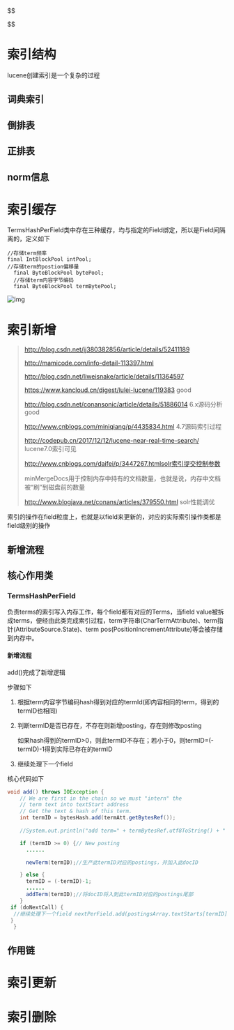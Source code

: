 $$

$$

# 索引结构

lucene创建索引是一个复杂的过程

## 词典索引

## 倒排表

## 正排表

## norm信息

# 索引缓存

TermsHashPerField类中存在三种缓存，均与指定的Field绑定，所以是Field间隔离的，定义如下

```
//存储term频率
final IntBlockPool intPool;
//存储term的postion偏移量
  final ByteBlockPool bytePool;
  //存储term内容字节编码
  final ByteBlockPool termBytePool;
```

![img](http://images2015.cnblogs.com/blog/438273/201703/438273-20170310201035436-1398379808.jpg)

# 索引新增

> http://blog.csdn.net/jj380382856/article/details/52411189
>
> http://mamicode.com/info-detail-113397.html
>
> http://blog.csdn.net/liweisnake/article/details/11364597
>
> https://www.kancloud.cn/digest/lulei-lucene/119383 good
>
> http://blog.csdn.net/conansonic/article/details/51886014 6.x源码分析 good
>
> http://www.cnblogs.com/miniqiang/p/4435834.html 4.7源码索引过程
>
> http://codepub.cn/2017/12/12/lucene-near-real-time-search/ lucene7.0索引可见
>
> http://www.cnblogs.com/daifei/p/3447267.htmlsolr索引提交控制参数
>
> minMergeDocs用于控制内存中持有的文档数量，也就是说，内存中文档被“刷”到磁盘前的数量
>
> http://www.blogjava.net/conans/articles/379550.html solr性能调优
>
> 

索引的操作在field粒度上，也就是以field来更新的，对应的实际索引操作类都是field级别的操作

## 新增流程

## 核心作用类

###  TermsHashPerField

  负责terms的索引写入内存工作，每个field都有对应的Terms，当field value被拆成terms，便经由此类完成索引过程，term字符串(CharTermAttribute)、term指针(AttributeSource.State)、term pos(PositionIncrementAttribute)等会被存储到内存中。

#### 新增流程

add()完成了新增逻辑

步骤如下

1. 根据term内容字节编码hash得到对应的termId(即内容相同的term，得到的termID也相同)

2. 判断termID是否已存在，不存在则新增posting，存在则修改posting

   如果hash得到的termID>0，则此termID不存在；若小于0，则termID=(-termID)-1得到实际已存在的termID

3. 继续处理下一个field

核心代码如下


   ```java
   void add() throws IOException {
       // We are first in the chain so we must "intern" the
       // term text into textStart address
       // Get the text & hash of this term.
       int termID = bytesHash.add(termAtt.getBytesRef());
         
       //System.out.println("add term=" + termBytesRef.utf8ToString() + " doc=" + docState.docID + " termID=" + termID);

       if (termID >= 0) {// New posting
         ......

         newTerm(termID);//生产此termID对应的postings，并加入此docID

       } else {
         termID = (-termID)-1;
         ......
         addTerm(termID);//将docID将入到此termID对应的postings尾部
       }
   	if (doNextCall) {
     //继续处理下一个field nextPerField.add(postingsArray.textStarts[termID]);
    }
     }
   ```


## 作用链



# 索引更新

# 索引删除